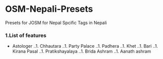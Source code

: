 # OSM-Nepali-Presets
Presets for JOSM for Nepal Spcific Tags in Nepali




### 1.List of features
* Astologer
..1. Chhautara
..1. Party Palace
..1. Padhera
..1. Khet
..1. Bari
..1. Kirana Pasal
..1. Pratikshayalaya
..1. Brida Ashram
..1. Aanath ashram
